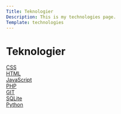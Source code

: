 ```yaml
---
Title: Teknologier
Description: This is my technologies page.
Template: technologies
---
```


# Teknologier

<div class="tech css"><a href="technology/css">CSS</a></div>
<div class="tech html"><a href="technology/html">HTML</a></div>
<div class="tech javascript"><a href="technology/javascript">JavaScript</a></div>
<div class="tech php"><a href="technology/php">PHP</a></div>
<div class="tech git"><a href="technology/git">GIT</a></div>
<div class="tech sqlite"><a href="technology/sqlite">SQLite</a></div>
<div class="tech python"><a href="technology/python">Python</a></div>
